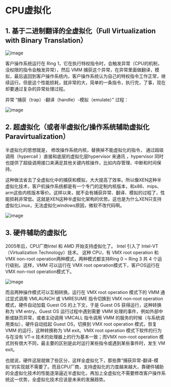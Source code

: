 # <h1> CPU虚拟化 </h1>

## <h2 id="cpu_virtualization_mode1">1. 基于二进制翻译的全虚拟化（Full Virtualization with Binary Translation） </h2>

![image](https://user-images.githubusercontent.com/87458342/134466367-8c6ec4cf-cb71-4c9d-95f2-a0f177eef1e4.png)

客户操作系统运行在 Ring 1，它在执行特权指令时，会触发异常（CPU的机制，没权限的指令会触发异常），然后 VMM 捕获这个异常，在异常里面做翻译，模拟，最后返回到客户操作系统内，客户操作系统认为自己的特权指令工作正常，继续运行。但是这个性能损耗，就非常的大，简单的一条指令，执行完，了事，现在却要通过复杂的异常处理过程。

异常 “捕获（trap）-翻译（handle）-模拟（emulate）” 过程：

![image](https://user-images.githubusercontent.com/87458342/134466413-87122124-2cc4-4195-80e0-05316d8494ea.png)

### <h2 id="cpu_virtualization_mode2">2. 超虚拟化（或者半虚拟化/操作系统辅助虚拟化 Paravirtualization）  </h2> 

半虚拟化的思想就是， 修改操作系统内核，替换掉不能虚拟化的指令， 通过超级调用（hypercall ）直接和底层的虚拟化层hypervisor 来通讯 ，hypervisor  同时也提供了超级调用接口来满足其他关键内核操作，比如内存管理、中断和时间保持。

这种做法省去了全虚拟化中的捕获和模拟，大大提高了效率。所以像XEN这种半虚拟化技术，客户机操作系统都是有一个专门的定制内核版本，和x86、mips、arm这些内核版本等价。这样以来，就不会有捕获异常、翻译、模拟的过程了，性能损耗非常低。这就是XEN这种半虚拟化架构的优势。这也是为什么XEN只支持虚拟化Linux，无法虚拟化windows原因，微软不改代码啊。

![image](https://user-images.githubusercontent.com/87458342/134466479-8f7b5aa3-6a36-42fa-b1d2-7ec66ca1f756.png)

### <h2 id="cpu_virtualization_mode3">3. 硬件辅助的虚拟化  </h2> 

2005年后，CPU厂商Intel 和 AMD 开始支持虚拟化了。 Intel 引入了 Intel-VT （Virtualization Technology）技术。 这种 CPU，有 VMX root operation 和 VMX non-root operation两种模式，两种模式都支持Ring 0 ~ Ring 3 共 4 个运行级别。这样，VMM 可以运行在 VMX root operation模式下，客户OS运行在VMX non-root operation模式下。

![image](https://user-images.githubusercontent.com/87458342/134466527-4eb1f3a0-bb69-48a2-bde0-d8a958e5f95e.png)

而且两种操作模式可以互相转换。运行在 VMX root operation 模式下的 VMM 通过显式调用 VMLAUNCH 或 VMRESUME 指令切换到 VMX non-root operation 模式，硬件自动加载 Guest OS 的上下文，于是 Guest OS 获得运行，这种转换称为 VM entry。Guest OS 运行过程中遇到需要 VMM 处理的事件，例如外部中断或缺页异常，或者主动调用 VMCALL 指令调用 VMM 的服务的时候（与系统调用类似），硬件自动挂起 Guest OS，切换到 VMX root operation 模式，恢复 VMM 的运行，这种转换称为 VM exit。VMX root operation 模式下软件的行为与在没有 VT-x 技术的处理器上的行为基本一致；而VMX non-root operation 模式则有很大不同，最主要的区别是此时运行某些指令或遇到某些事件时，发生 VM exit。

也就说，硬件这层就做了些区分，这样全虚拟化下，那些靠“捕获异常-翻译-模拟”的实现就不需要了。而且CPU厂商，支持虚拟化的力度越来越大，靠硬件辅助的全虚拟化技术的性能逐渐逼近半虚拟化，再加上全虚拟化不需要修改客户操作系统这一优势，全虚拟化技术应该是未来的发展趋势。
